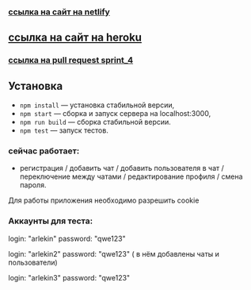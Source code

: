 ### [ссылка на сайт на netlify](https://admiring-fermat-7d32ca.netlify.app/)
## [ссылка на сайт на heroku](https://my-app-sprint4.herokuapp.com/chat)

### [ссылка на pull request sprint_4](https://github.com/gisma87/middle.messenger.praktikum.yandex/pull/4)

## Установка

- `npm install` — установка стабильной версии,
- `npm start` — сборка и запуск сервера на localhost:3000,
- `npm run build` — сборка стабильной версии.
- `npm test` — запуск тестов.

### сейчас работает:

- регистрация / добавить чат / добавить пользователя в чат / переключение между чатами / редактирование профиля / смена пароля.

Для работы приложения необходимо разрешить cookie


### Аккаунты для теста:

login: "arlekin"
password: "qwe123"

login: "arlekin2"
password: "qwe123" ( в нём добавлены чаты и пользователи)

login: "arlekin3"
password: "qwe123"

